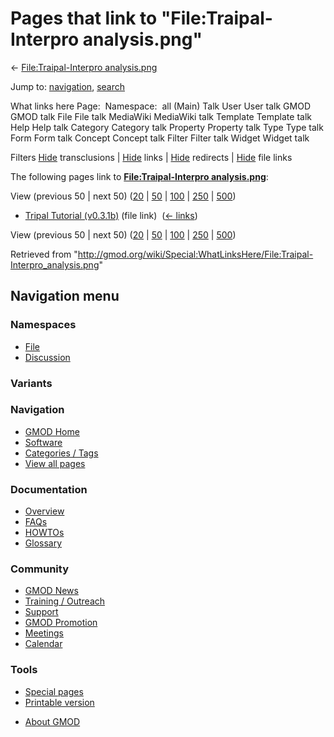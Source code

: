 <div id="mw-page-base" class="noprint">

</div>

<div id="mw-head-base" class="noprint">

</div>

<div id="content" class="mw-body" role="main">

<span id="top"></span>

<div id="mw-js-message" style="display:none;">

</div>



# <span dir="auto">Pages that link to "File:Traipal-Interpro analysis.png"</span>

<div id="bodyContent">

<div id="contentSub">

← [File:Traipal-Interpro
analysis.png](/wiki/File:Traipal-Interpro_analysis.png "File:Traipal-Interpro analysis.png")

</div>

<div id="jump-to-nav" class="mw-jump">

Jump to: [navigation](#mw-navigation), [search](#p-search)

</div>

<div id="mw-content-text">

What links here Page:  Namespace:  all (Main) Talk User User talk GMOD
GMOD talk File File talk MediaWiki MediaWiki talk Template Template talk
Help Help talk Category Category talk Property Property talk Type Type
talk Form Form talk Concept Concept talk Filter Filter talk Widget
Widget talk

Filters
[Hide](/mediawiki/index.php?title=Special:WhatLinksHere/File:Traipal-Interpro_analysis.png&hidetrans=1 "Special:WhatLinksHere/File:Traipal-Interpro analysis.png")
transclusions \|
[Hide](/mediawiki/index.php?title=Special:WhatLinksHere/File:Traipal-Interpro_analysis.png&hidelinks=1 "Special:WhatLinksHere/File:Traipal-Interpro analysis.png")
links \|
[Hide](/mediawiki/index.php?title=Special:WhatLinksHere/File:Traipal-Interpro_analysis.png&hideredirs=1 "Special:WhatLinksHere/File:Traipal-Interpro analysis.png")
redirects \|
[Hide](/mediawiki/index.php?title=Special:WhatLinksHere/File:Traipal-Interpro_analysis.png&hideimages=1 "Special:WhatLinksHere/File:Traipal-Interpro analysis.png")
file links

The following pages link to **[File:Traipal-Interpro
analysis.png](/wiki/File:Traipal-Interpro_analysis.png "File:Traipal-Interpro analysis.png")**:

View (previous 50 \| next 50)
([20](/mediawiki/index.php?title=Special:WhatLinksHere/File:Traipal-Interpro_analysis.png&limit=20 "Special:WhatLinksHere/File:Traipal-Interpro analysis.png")
\|
[50](/mediawiki/index.php?title=Special:WhatLinksHere/File:Traipal-Interpro_analysis.png&limit=50 "Special:WhatLinksHere/File:Traipal-Interpro analysis.png")
\|
[100](/mediawiki/index.php?title=Special:WhatLinksHere/File:Traipal-Interpro_analysis.png&limit=100 "Special:WhatLinksHere/File:Traipal-Interpro analysis.png")
\|
[250](/mediawiki/index.php?title=Special:WhatLinksHere/File:Traipal-Interpro_analysis.png&limit=250 "Special:WhatLinksHere/File:Traipal-Interpro analysis.png")
\|
[500](/mediawiki/index.php?title=Special:WhatLinksHere/File:Traipal-Interpro_analysis.png&limit=500 "Special:WhatLinksHere/File:Traipal-Interpro analysis.png"))

- [Tripal Tutorial
  (v0.3.1b)](/wiki/Tripal_Tutorial_(v0.3.1b) "Tripal Tutorial (v0.3.1b)")
  (file link) ‎ <span class="mw-whatlinkshere-tools">([←
  links](/mediawiki/index.php?title=Special:WhatLinksHere&target=Tripal+Tutorial+%28v0.3.1b%29 "Special:WhatLinksHere"))</span>

View (previous 50 \| next 50)
([20](/mediawiki/index.php?title=Special:WhatLinksHere/File:Traipal-Interpro_analysis.png&limit=20 "Special:WhatLinksHere/File:Traipal-Interpro analysis.png")
\|
[50](/mediawiki/index.php?title=Special:WhatLinksHere/File:Traipal-Interpro_analysis.png&limit=50 "Special:WhatLinksHere/File:Traipal-Interpro analysis.png")
\|
[100](/mediawiki/index.php?title=Special:WhatLinksHere/File:Traipal-Interpro_analysis.png&limit=100 "Special:WhatLinksHere/File:Traipal-Interpro analysis.png")
\|
[250](/mediawiki/index.php?title=Special:WhatLinksHere/File:Traipal-Interpro_analysis.png&limit=250 "Special:WhatLinksHere/File:Traipal-Interpro analysis.png")
\|
[500](/mediawiki/index.php?title=Special:WhatLinksHere/File:Traipal-Interpro_analysis.png&limit=500 "Special:WhatLinksHere/File:Traipal-Interpro analysis.png"))

</div>

<div class="printfooter">

Retrieved from
"<http://gmod.org/wiki/Special:WhatLinksHere/File:Traipal-Interpro_analysis.png>"

</div>

<div id="catlinks" class="catlinks catlinks-allhidden">

</div>

<div class="visualClear">

</div>

</div>

</div>

<div id="mw-navigation">

## Navigation menu

<div id="mw-head">



<div id="left-navigation">

<div id="p-namespaces" class="vectorTabs" role="navigation"
aria-labelledby="p-namespaces-label">

### Namespaces

- <span id="ca-nstab-image"><a href="/wiki/File:Traipal-Interpro_analysis.png" accesskey="c"
  title="View the file page [c]">File</a></span>
- <span id="ca-talk"><a
  href="/mediawiki/index.php?title=File_talk:Traipal-Interpro_analysis.png&amp;action=edit&amp;redlink=1"
  accesskey="t"
  title="Discussion about the content page [t]">Discussion</a></span>

</div>

<div id="p-variants" class="vectorMenu emptyPortlet" role="navigation"
aria-labelledby="p-variants-label">

### 

### Variants[](#)

<div class="menu">

</div>

</div>

</div>

<div id="right-navigation">





</div>



</div>

</div>

</div>

<div id="mw-panel">

<div id="p-logo" role="banner">

<a href="/wiki/Main_Page"
style="background-image: url(http://gmod.org/images/GMOD-cogs.png);"
title="Visit the main page"></a>

</div>

<div id="p-Navigation" class="portal" role="navigation"
aria-labelledby="p-Navigation-label">

### Navigation

<div class="body">

- <span id="n-GMOD-Home">[GMOD Home](/wiki/Main_Page)</span>
- <span id="n-Software">[Software](/wiki/GMOD_Components)</span>
- <span id="n-Categories-.2F-Tags">[Categories /
  Tags](/wiki/Categories)</span>
- <span id="n-View-all-pages">[View all
  pages](/wiki/Special:AllPages)</span>

</div>

</div>

<div id="p-Documentation" class="portal" role="navigation"
aria-labelledby="p-Documentation-label">

### Documentation

<div class="body">

- <span id="n-Overview">[Overview](/wiki/Overview)</span>
- <span id="n-FAQs">[FAQs](/wiki/Category:FAQ)</span>
- <span id="n-HOWTOs">[HOWTOs](/wiki/Category:HOWTO)</span>
- <span id="n-Glossary">[Glossary](/wiki/Glossary)</span>

</div>

</div>

<div id="p-Community" class="portal" role="navigation"
aria-labelledby="p-Community-label">

### Community

<div class="body">

- <span id="n-GMOD-News">[GMOD News](/wiki/GMOD_News)</span>
- <span id="n-Training-.2F-Outreach">[Training /
  Outreach](/wiki/Training_and_Outreach)</span>
- <span id="n-Support">[Support](/wiki/Support)</span>
- <span id="n-GMOD-Promotion">[GMOD
  Promotion](/wiki/GMOD_Promotion)</span>
- <span id="n-Meetings">[Meetings](/wiki/Meetings)</span>
- <span id="n-Calendar">[Calendar](/wiki/Calendar)</span>

</div>

</div>

<div id="p-tb" class="portal" role="navigation"
aria-labelledby="p-tb-label">

### Tools

<div class="body">

- <span id="t-specialpages"><a href="/wiki/Special:SpecialPages" accesskey="q"
  title="A list of all special pages [q]">Special pages</a></span>
- <span id="t-print"><a
  href="/mediawiki/index.php?title=Special:WhatLinksHere/File:Traipal-Interpro_analysis.png&amp;printable=yes"
  rel="alternate" accesskey="p"
  title="Printable version of this page [p]">Printable version</a></span>

</div>

</div>

</div>

</div>

<div id="footer" role="contentinfo">

- <span id="footer-places-about">[About
  GMOD](/wiki/GMOD:About "GMOD:About")</span>

<!-- -->






</div>
